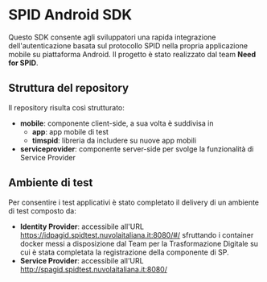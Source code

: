 # SPID Android SDK

Questo SDK consente agli sviluppatori una rapida integrazione dell'autenticazione basata sul protocollo SPID nella propria applicazione mobile su piattaforma Android.
Il progetto è stato realizzato dal team **Need for SPID**.

## Struttura del repository
Il repository risulta così strutturato:
* **mobile**: componente client-side, a sua volta è suddivisa in
  * **app**: app mobile di test
  * **timspid**: libreria da includere su nuove app mobili
* **serviceprovider**: componente server-side per svolge la funzionalità di Service Provider

## Ambiente di test
Per consentire i test applicativi è stato completato il delivery di un ambiente di test composto da:
* **Identity Provider**: accessibile all'URL https://idpagid.spidtest.nuvolaitaliana.it:8080/#/ sfruttando i container docker messi a disposizione dal Team per la Trasformazione Digitale su cui è stata completata la registrazione della componente di SP.
* **Service Provider**: accessibile all'URL http://spagid.spidtest.nuvolaitaliana.it:8080/
